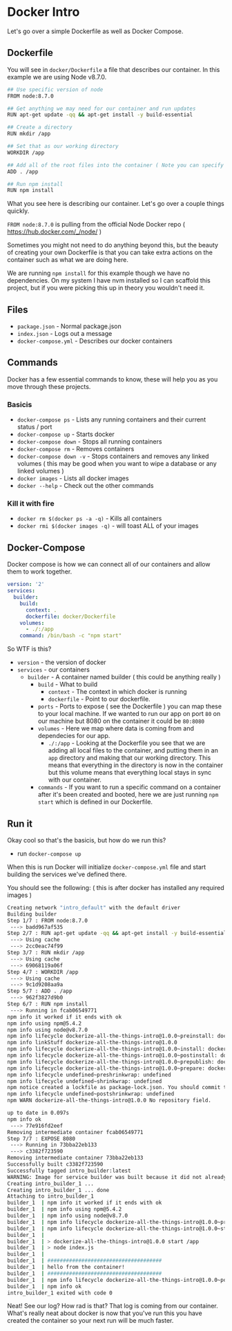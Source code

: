 # Docker Intro
Let's go over a simple Dockerfile as well as Docker Compose.

## Dockerfile
You will see in `docker/Dockerfile` a file that describes our container. In this example we are using Node v8.7.0.

```bash
## Use specific version of node
FROM node:8.7.0

## Get anything we may need for our container and run updates
RUN apt-get update -qq && apt-get install -y build-essential

## Create a directory
RUN mkdir /app

## Set that as our working directory
WORKDIR /app

## Add all of the root files into the container ( Note you can specify things vs bringing everything over )
ADD . /app

## Run npm install
RUN npm install
```

What you see here is describing our container. Let's go over a couple things quickly.

`FROM node:8.7.0` is pulling from the official Node Docker repo ( https://hub.docker.com/_/node/ )

Sometimes you might not need to do anything beyond this, but the beauty of creating your own Dockerfile is that you can take extra actions on the container such as what we are doing here.

We are running `npm install` for this example though we have no dependencies. On my system I have nvm installed so I can scaffold this project, but if you were picking this up in theory you wouldn't need it.

## Files
- `package.json` - Normal package.json
- `index.json` - Logs out a message
- `docker-compose.yml` - Describes our docker containers

## Commands
Docker has a few essential commands to know, these will help you as you move through these projects.

### Basicis
- `docker-compose ps` - Lists any running containers and their current status / port 
- `docker-compose up` - Starts docker 
- `docker-compose down` - Stops all running containers
- `docker-compose rm` - Removes containers
- `docker-compose down -v` - Stops containers and removes any linked volumes ( this may be good when you want to wipe a database or any linked volumes )
- `docker images` - Lists all docker images
- `docker --help` - Check out the other commands

### Kill it with fire
- `docker rm $(docker ps -a -q)` - Kills all containers
- `docker rmi $(docker images -q)` - will toast ALL of your images

## Docker-Compose
Docker compose is how we can connect all of our containers and allow them to work together.

```yml
version: '2'
services:  
  builder:
    build:
      context: .
      dockerfile: docker/Dockerfile
    volumes:
      - ./:/app
    command: /bin/bash -c "npm start"
```

So WTF is this?
- `version` - the version of docker
- `services` - our containers
	- `builder` - A container named builder ( this could be anything really )
		- `build` - What to build
			- `context` - The context in which docker is running
			- `dockerfile` - Point to our dockerfile.
		- `ports` - Ports to expose ( see the Dockerfile ) you can map these to your local machine. If we wanted to run our app on port `80` on our machine but 8080 on the container it could be `80:8080`
		- `volumes` - Here we map where data is coming from and dependecies for our app.
			- `./:/app` - Looking at the Dockerfile you see that we are adding all local files to the container, and putting them in an `app` directory and making that our working directory. This means that everything in the directory is now in the container but this volume means that everything local stays in sync with our container.
		- `commands` - If you want to run a specific command on a container after it's been created and booted, here we are just running `npm start` which is defined in our Dockerfile.

## Run it
Okay cool so that's the basicis, but how do we run this?
- run `docker-compose up`

When this is run Docker will initialize `docker-compose.yml` file and start building the services we've defined there.

You should see the following: ( this is after docker has installed any required images )

```bash
Creating network "intro_default" with the default driver
Building builder
Step 1/7 : FROM node:8.7.0
 ---> badd967af535
Step 2/7 : RUN apt-get update -qq && apt-get install -y build-essential
 ---> Using cache
 ---> 2cc0eac74f99
Step 3/7 : RUN mkdir /app
 ---> Using cache
 ---> 69068119a06f
Step 4/7 : WORKDIR /app
 ---> Using cache
 ---> 9c1d9208aa9a
Step 5/7 : ADD . /app
 ---> 962f3827d9b0
Step 6/7 : RUN npm install
 ---> Running in fcab06549771
npm info it worked if it ends with ok
npm info using npm@5.4.2
npm info using node@v8.7.0
npm info lifecycle dockerize-all-the-things-intro@1.0.0~preinstall: dockerize-all-the-things-intro@1.0.0
npm info linkStuff dockerize-all-the-things-intro@1.0.0
npm info lifecycle dockerize-all-the-things-intro@1.0.0~install: dockerize-all-the-things-intro@1.0.0
npm info lifecycle dockerize-all-the-things-intro@1.0.0~postinstall: dockerize-all-the-things-intro@1.0.0
npm info lifecycle dockerize-all-the-things-intro@1.0.0~prepublish: dockerize-all-the-things-intro@1.0.0
npm info lifecycle dockerize-all-the-things-intro@1.0.0~prepare: dockerize-all-the-things-intro@1.0.0
npm info lifecycle undefined~preshrinkwrap: undefined
npm info lifecycle undefined~shrinkwrap: undefined
npm notice created a lockfile as package-lock.json. You should commit this file.
npm info lifecycle undefined~postshrinkwrap: undefined
npm WARN dockerize-all-the-things-intro@1.0.0 No repository field.

up to date in 0.097s
npm info ok
 ---> 77e916fd2eef
Removing intermediate container fcab06549771
Step 7/7 : EXPOSE 8080
 ---> Running in 73bba22eb133
 ---> c3382f723590
Removing intermediate container 73bba22eb133
Successfully built c3382f723590
Successfully tagged intro_builder:latest
WARNING: Image for service builder was built because it did not already exist. To rebuild this image you must use `docker-compose build` or `docker-compose up --build`.
Creating intro_builder_1 ...
Creating intro_builder_1 ... done
Attaching to intro_builder_1
builder_1  | npm info it worked if it ends with ok
builder_1  | npm info using npm@5.4.2
builder_1  | npm info using node@v8.7.0
builder_1  | npm info lifecycle dockerize-all-the-things-intro@1.0.0~prestart: dockerize-all-the-things-intro@1.0.0
builder_1  | npm info lifecycle dockerize-all-the-things-intro@1.0.0~start: dockerize-all-the-things-intro@1.0.0
builder_1  |
builder_1  | > dockerize-all-the-things-intro@1.0.0 start /app
builder_1  | > node index.js
builder_1  |
builder_1  | #####################################
builder_1  | hello from the container!
builder_1  | #####################################
builder_1  | npm info lifecycle dockerize-all-the-things-intro@1.0.0~poststart: dockerize-all-the-things-intro@1.0.0
builder_1  | npm info ok
intro_builder_1 exited with code 0
```
Neat! See our log? How rad is that? That log is coming from our container. What's really neat about docker is now that you've run this you have created the container so your next run will be much faster.

